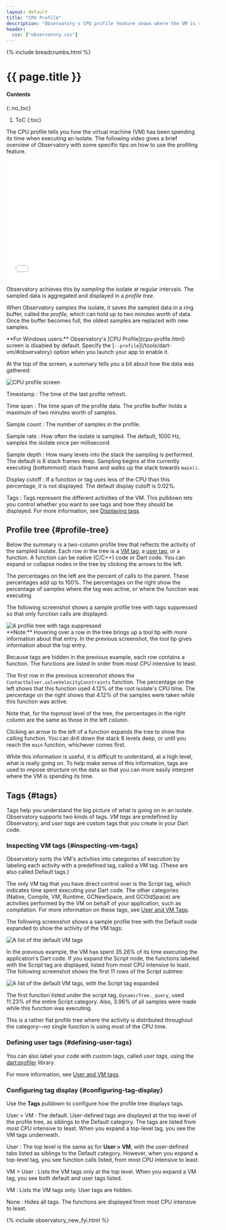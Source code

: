 ```yaml
---
layout: default
title: "CPU Profile"
description: "Observatory's CPU profile feature shows where the VM is spending its time so you can debug bottlenecks in your Dart code."
header:
  css: ["observatory.css"]
---
```


{% include breadcrumbs.html %}

# {{ page.title }}

#### Contents
{:.no_toc}

1. ToC
{:toc}

The CPU profile tells you how the virtual
machine (VM) has been spending its time when executing an isolate.
The following video gives a brief overview of Observatory with some
specific tips on how to use the profiling feature.

<iframe style="display:block;margin: 0 auto;" width="560" height="315" src="//www.youtube.com/embed/Ww8ISWzZGRE" frameborder="0" allowfullscreen></iframe>

Observatory achieves this by _sampling_ the isolate at regular intervals.
The sampled data is aggregated and displayed in a _profile tree_.

When Observatory samples the isolate, it saves the sampled data
in a ring buffer, called the _profile_, which can hold up to 
two minutes worth of data.  Once the buffer becomes full,
the oldest samples are replaced with new samples.

<aside class="alert alert-info" markdown="1">
**For Windows users:** Observatory's [CPU Profile](cpu-profile.html)
screen is disabled by default.  Specify the
[<code>--profile</code>](/tools/dart-vm/#observatory) option when
you launch your app to enable it.
</aside>

At the top of the screen, a summary tells you a bit about
how the data was gathered:

<img src="images/CPU-profile.png" alt="CPU profile screen">

Timestamp
: The time of the last profile refresh.

Time span
: The time span of the profile data. The profile buffer holds a maximum
  of two minutes worth of samples.

Sample count
: The number of samples in the profile.

Sample rate
: How often the isolate is sampled. The default, 1000 Hz, samples the
  isolate once per millisecond.

Sample depth
: How many levels into the stack the sampling is performed.
  The default is 8 stack frames deep. Sampling begins at the
  currently executing (bottommost) stack frame and walks up
  the stack towards `main()`.

Display cutoff
: If a function or tag uses less of the CPU than this percentage,
  it is not displayed.  The default display cutoff is 0.02%.

Tags
: Tags represent the different activities of the VM.
  This pulldown lets you control whether you want to see tags and
  how they should be displayed. For more information, see
  [Displaying tags](#displaying-tags).

## Profile tree {#profile-tree}

Below the summary is a two-column profile tree that reflects the
activity of the sampled isolate.
Each row in the tree is a [VM tag](#vm-tags),
a [user tag](#user-tags), or a function.
A function can be native (C/C++) code or Dart code.
You can expand or collapse nodes in the tree by clicking the
arrows to the left.

The percentages on the left are the percent of calls to the parent.
These percentages add up to 100%.
The percentages on the right show the percentage of samples where
the tag was active, or where the function was executing.

The following screenshot shows a sample profile tree with tags suppressed
so that only function calls are displayed.

<img src="images/ProfileTree-NoTags.png" alt="A profile tree with tags suppressed">

<aside class="alert alert-info" markdown="1">
**Note:** Hovering over a row in the tree brings up a tool tip with more
information about that entry. In the previous screenshot,
the tool tip gives information about the top entry.
</aside>

Because tags are hidden in the previous example,
each row contains a function. The functions
are listed in order from most CPU intensive to least.

The first row in the previous screenshot shows the
`ContactSolver.solveVelocityConstraints` function.
The percentage on the left shows that
this function used 4.12% of the root isolate's CPU time.
The percentage on the right shows that 4.12% of the samples
were taken while this function was active.

Note that, for the topmost level of the tree, the percentages
in the right column are the same as those in the left column.

Clicking an arrow to the left of a function expands the tree to show
the calling function.
You can drill down the stack 8 levels deep, or until you reach the
`main` function, whichever comes first.

While this information is useful, it is difficult to understand,
at a high level, what is really going on.  To help make sense of this
information, tags are used to impose structure on the data
so that you can more easily interpret where the VM is spending its time.

## Tags {#tags}

Tags help you understand the big picture of what is going on in
an isolate.  Observatory supports two kinds of tags.
_VM tags_ are predefined by Observatory, and _user tags_
are custom tags that you create in your Dart code.

### Inspecting VM tags {#inspecting-vm-tags}

Observatory sorts the VM's activities into categories of
execution by labeling each activity with a predefined tag,
called a VM tag. (These are also called Default tags.)

The only VM tag that you have direct control over is the Script tag,
which indicates time spent executing your Dart code.  The other categories
(Native, Compile, VM, Runtime, GCNewSpace, and GCOldSpace)
are activities performed by the VM on behalf of your application,
such as compilation. For more information on these tags,
see [User and VM Tags](tags.html).

The following screenshot shows a sample profile tree with the
Default node expanded to show the activity of the VM tags:

<img src="images/VM-tags.png" alt="A list of the default VM tags">

In the previous example, the VM has spent 35.26% of its time executing
the application's Dart code. If you expand the Script node,
the functions labeled with the Script tag are displayed, 
listed from most CPU intensive to least. The following screenshot
shows the first 11 rows of the Script subtree:

<img src="images/VM-tags-detail.png" alt="A list of the default VM tags, with the Script tag expanded">

The first function listed under the script tag,
`DynamicTree._query`, used 11.23% of the entire Script category.
Also, 3.96% of all samples were made while this function was executing.

This is a rather flat profile tree where the activity is distributed
throughout the category&mdash;no single function is using most of the CPU time.

### Defining user tags {#defining-user-tags}

You can also label your code with custom tags, called _user tags_, using the
[dart:profiler](https://api.dartlang.org/apidocs/channels/be/dartdoc-viewer/dart-profiler) library.

For more information, see [User and VM tags](tags.html).

### Configuring tag display {#configuring-tag-display}

Use the **Tags** pulldown to configure how the profile tree displays tags.

User > VM
: The default. User-defined tags are displayed at
the top level of the profile tree, as siblings to the Default category.
The tags are listed from most CPU intensive to least.
When you expand a top-level tag, you see the VM tags underneath.

User
: The top level is the same as for **User > VM**, with the user-defined
tabs listed as siblings to the Default category. However, when you
expand a top-level tag, you see function calls listed, from most CPU
intensive to least.

VM > User
: Lists the VM tags only at the top level. When you expand a VM tag,
you see both default and user tags listed.

VM
: Lists the VM tags only. User tags are hidden.

None
: Hides all tags. The functions are displayed from most CPU intensive to least.

{% include observatory_new_fyi.html %}

